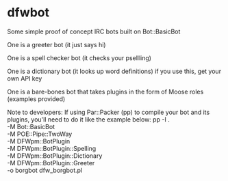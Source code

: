 dfwbot
======

Some simple proof of concept IRC bots built on Bot::BasicBot

One is a greeter bot (it just says hi)

One is a spell checker bot (it checks your psellling)

One is a dictionary bot (it looks up word definitions) if you use this, get your own API key

One is a bare-bones bot that takes plugins in the form of Moose roles (examples provided)

Note to developers: If using Par::Packer (pp) to compile your bot and its plugins, you'll
need to do it like the example below:
    pp -I . \
       -M Bot::BasicBot \
       -M POE::Pipe::TwoWay \
       -M DFWpm::BotPlugin \
       -M DFWpm::BotPlugin::Spelling \
       -M DFWpm::BotPlugin::Dictionary \
       -M DFWpm::BotPlugin::Greeter \
       -o borgbot dfw_borgbot.pl
